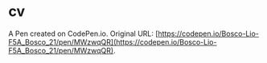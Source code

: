 # cv

A Pen created on CodePen.io. Original URL: [https://codepen.io/Bosco-Lio-F5A_Bosco_21/pen/MWzwqQR](https://codepen.io/Bosco-Lio-F5A_Bosco_21/pen/MWzwqQR).

